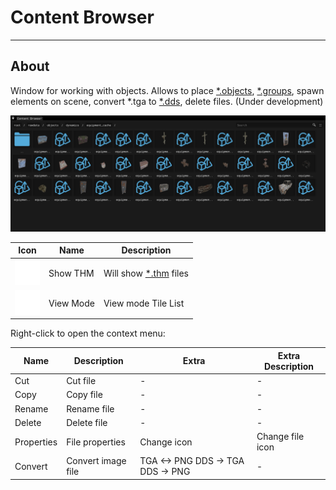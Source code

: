 # Content Browser

___

## About

Window for working with objects. Allows to place [*.objects](../../../../references/file-formats/models/object.md), [*.groups](../../../../references/file-formats/models/group.md), spawn elements on scene, convert *.tga to [*.dds](../../../../references/file-formats/textures/dds.md), delete files. (Under development)

![alt text centered](./assets/images/content-browser.png)

| Icon | Name | Description |
|---|---|---|
| ![1 svg-icon](../../../../static/icons/sdk/menu.svg) | Show THM | Will show [*.thm](../../../../references/file-formats/textures/thm.md) files |
| ![1 svg-icon](../../../../static/icons/sdk/menu.svg) | View Mode | View mode Tile List |

Right-click to open the context menu:

| Name | Description | Extra | Extra Description |
|---|---|---|---|
| Cut | Cut file | - | - |
| Copy | Copy file | - | - |
| Rename | Rename file | - | - |
| Delete | Delete file | - | - |
| Properties | File properties | Change icon | Change file icon |
| Convert | Convert image file | TGA \<-> PNG DDS \-> TGA DDS \-> PNG | - |
